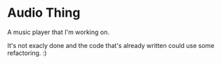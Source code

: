 Audio Thing
===========

A music player that I'm working on.

It's not exacly done and the code that's already written could use some refactoring. :)
